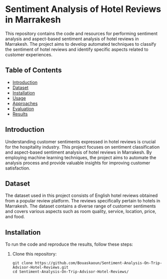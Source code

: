 # Sentiment Analysis of Hotel Reviews in Marrakesh

This repository contains the code and resources for performing sentiment analysis and aspect-based sentiment analysis of hotel reviews in Marrakesh. The project aims to develop automated techniques to classify the sentiment of hotel reviews and identify specific aspects related to customer experiences.

## Table of Contents
- [Introduction](#introduction)
- [Dataset](#dataset)
- [Installation](#installation)
- [Usage](#usage)
- [Approaches](#approaches)
- [Evaluation](#evaluation)
- [Results](#results)

## Introduction
Understanding customer sentiments expressed in hotel reviews is crucial for the hospitality industry. This project focuses on sentiment classification and aspect-based sentiment analysis of hotel reviews in Marrakesh. By employing machine learning techniques, the project aims to automate the analysis process and provide valuable insights for improving customer satisfaction.

## Dataset
The dataset used in this project consists of English hotel reviews obtained from a popular review platform. The reviews specifically pertain to hotels in Marrakesh. The dataset contains a diverse range of customer sentiments and covers various aspects such as room quality, service, location, price, and food.

## Installation
To run the code and reproduce the results, follow these steps:

1. Clone this repository:
   ```shell
   git clone https://github.com/Bouaskaoun/Sentiment-Analysis-On-Trip-Advisor-Hotel-Reviews.git
   cd Sentiment-Analysis-On-Trip-Advisor-Hotel-Reviews/
